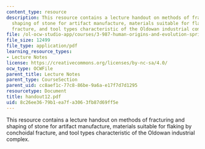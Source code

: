 ```yaml
---
content_type: resource
description: This resource contains a lecture handout on methods of fracturing and
  shaping of stone for artifact manufacture, materials suitable for flaking by conchoidal
  fracture, and tool types characteristic of the Oldowan industrial complex.
file: /ol-ocw-studio-app/courses/3-987-human-origins-and-evolution-spring-2006/8c26ee3679b1ea7fa3063fb87d69ff5e_handout12.pdf
file_size: 12499
file_type: application/pdf
learning_resource_types:
- Lecture Notes
license: https://creativecommons.org/licenses/by-nc-sa/4.0/
ocw_type: OCWFile
parent_title: Lecture Notes
parent_type: CourseSection
parent_uid: cc8aef1c-77c8-86be-9a6a-e17f7d7d1295
resourcetype: Document
title: handout12.pdf
uid: 8c26ee36-79b1-ea7f-a306-3fb87d69ff5e
---
```

This resource contains a lecture handout on methods of fracturing and shaping of stone for artifact manufacture, materials suitable for flaking by conchoidal fracture, and tool types characteristic of the Oldowan industrial complex.